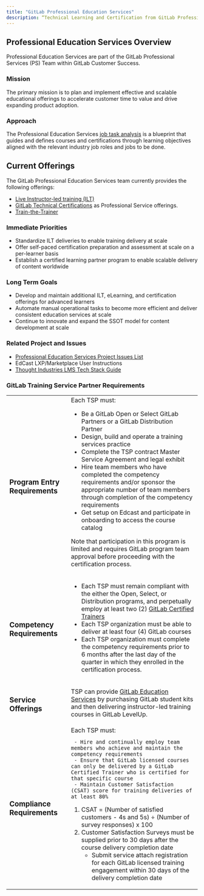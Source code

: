 ```yaml
---
title: "GitLab Professional Education Services"
description: “Technical Learning and Certification from GitLab Professional Services”
---
```


## Professional Education Services Overview

Professional Education Services are part of the GitLab Professional Services (PS) Team within GitLab Customer Success.

### Mission

The primary mission is to plan and implement effective and scalable educational offerings to accelerate customer time to value and drive expanding product adoption.

### Approach

The Professional Education Services [job task analysis](https://docs.google.com/spreadsheets/d/114yAXzzUi3bKoOcN6zG4tOZ5I_-SmPU9luO8Ylp5XRI/edit?usp=sharing) is a blueprint that guides and defines courses and certifications through learning objectives aligned with the relevant industry job roles and jobs to be done.


## Current Offerings

The GitLab Professional Education Services team currently provides the following offerings:
- [Live Instructor-led training (ILT)](https://about.gitlab.com/services/education/)
- [GitLab Technical Certifications](/handbook/customer-success/professional-services-engineering/gitlab-technical-certifications/) as Professional Service offerings.
- [Train-the-Trainer](https://about.gitlab.com/services/education/train-the-trainer/)


### Immediate Priorities

- Standardize ILT deliveries to enable training delivery at scale
- Offer self-paced certification preparation and assessment at scale on a per-learner basis
- Establish a certified learning partner program to enable scalable delivery of content worldwide


### Long Term Goals

- Develop and maintain additional ILT, eLearning, and certification offerings for advanced learners
- Automate manual operational tasks to become more efficient and deliver consistent education services at scale
- Continue to innovate and expand the SSOT model for content development at scale

### Related Project and Issues

- [Professional Education Services Project Issues List](https://gitlab.com/gitlab-com/customer-success/professional-services-group/education-services/-/issues)
- EdCast LXP/Marketplace User Instructions
- [Thought Industries LMS Tech Stack Guide](/handbook/customer-success/professional-services-engineering/education-services/lms/)

### GitLab Training Service Partner Requirements  

<table>
  <tr>
     <td>
     <h3>Program Entry Requirements</h3>
     </td>
     <td> Each TSP must:

- Be a GitLab Open or Select GitLab Partners or a GitLab Distribution Partner
- Design, build and operate a training services practice
- Complete the TSP contract Master Service Agreement and legal exhibit
- Hire team members who have completed the competency requirements and/or sponsor the appropriate number of team members through completion of the competency requirements
- Get setup on Edcast and participate in onboarding to access the course catalog

Note that participation in this program is limited and requires GitLab program team approval before proceeding with the certification process.
     </td>
  </tr>
  <tr>
     <td>
     <h3>Competency Requirements</h3>
     </td>
     <td>

- Each TSP must remain compliant with the either the Open, Select, or Distribution programs, and perpetually employ at least two (2) [GitLab Certified Trainers](/handbook/customer-success/professional-services-engineering/gitlab-certified-trainer-process/)
- Each TSP organization must be able to deliver at least four (4) GitLab courses
- Each TSP organization must complete the competency requirements prior to 6 months after the last day of the quarter in which they enrolled in the certification process.
     </td>
  </tr>
  <tr>
      <td>
      <h3>Service Offerings</h3>
      </td>
      <td>
TSP can provide [GitLab Education Services](https://about.gitlab.com/services/education) by purchasing GitLab student kits and then delivering instructor-led training courses in GitLab LevelUp.
      </td>
  </tr>
  <tr>
     <td>
     <h3>Compliance Requirements</h3>
     </td>
     <td>
     Each TSP must:

     - Hire and continually employ team members who achieve and maintain the competency requirements
     - Ensure that GitLab licensed courses can only be delivered by a GitLab Certified Trainer who is certified for that specific course
     - Maintain Customer Satisfaction (CSAT) score for training deliveries of at least 80%
1. CSAT = (Number of satisfied customers - 4s and 5s) ÷ (Number of survey responses) x 100
1. Customer Satisfaction Surveys must be supplied prior to 30 days after the course delivery completion date
   - Submit service attach registration for each GitLab licensed training engagement within 30 days of the delivery completion date
     </td>
  </tr>

</table>

